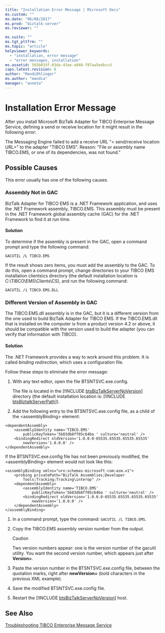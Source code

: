 ```yaml
---
title: "Installation Error Message | Microsoft Docs"
ms.custom: ""
ms.date: "06/08/2017"
ms.prod: "biztalk-server"
ms.reviewer: ""

ms.suite: ""
ms.tgt_pltfrm: ""
ms.topic: "article"
helpviewer_keywords: 
  - "installation, error message"
  - "error messages, installation"
ms.assetid: 593b033f-03da-43ae-a948-f87aa5e4bccd
caps.latest.revision: 6
author: "MandiOhlinger"
ms.author: "mandia"
manager: "anneta"
---
```

# Installation Error Message
After you install Microsoft BizTalk Adapter for TIBCO Enterprise Message Service, defining a send or receive location for it might result in the following error:  
  
 The Messaging Engine failed to add a receive URL "\< send/receive location URL\>" to the adapter "TIBCO EMS". Reason: "File or assembly name TIBCO.EMS, or one of its dependencies, was not found."  
  
## Possible Causes  
 This error usually has one of the following causes.  
  
### Assembly Not in GAC  
 BizTalk Adapter for TIBCO EMS is a .NET Framework application, and uses the .NET Framework assembly, TIBCO.EMS. This assembly must be present in the .NET Framework global assembly cache (GAC) for the .NET Framework to find it at run time.  
  
#### Solution  
 To determine if the assembly is present in the GAC, open a command prompt and type the following command:  
  
 `GACUTIL /L TIBCO.EMS`  
  
 If the result shows zero items, you must add the assembly to the GAC. To do this, open a command prompt, change directories to your TIBCO EMS installation clients\cs directory (the default installation location is C:\TIBCO\EMS\Clients\CS), and run the following command:  
  
 `GACUTIL /i TIBCO.EMS.DLL`  
  
### Different Version of Assembly in GAC  
 The TIBCO.EMS.dll assembly is in the GAC, but it is a different version from the one used to build BizTalk Adapter for TIBCO EMS. If the TIBCO.EMS.dll that is installed on the computer is from a product version 4.2 or above, it should be compatible with the version used to build the adapter (you can verify that information with TIBCO).  
  
#### Solution  
 The .NET Framework provides a way to work around this problem. It is called *binding redirection*, which uses a configuration file.  
  
 Follow these steps to eliminate the error message:  
  
1. With any text editor, open the file BTSNTSVC.exe.config.  
  
    The file is located in the [!INCLUDE [btsBizTalkServerNoVersion](../includes/btsbiztalkservernoversion-md.md)] directory (the default installation location is: [!INCLUDE [btsBiztalkServerPath](../includes/btsbiztalkserverpath-md.md)]).  
  
2. Add the following entry to the BTSNTSVC.exe.config file, as a child of the \<assemblyBinding\> element:  
  
```  
<dependentAssembly>  
    <assemblyIdentity name='TIBCO.EMS'  
        publicKeyToken='5b83db8ff05c64ba ' culture='neutral' />  
    <bindingRedirect oldVersion='1.0.0.0-65535.65535.65535.65535'  
        newVersion='1.0.0.0' />  
</dependentAssembly>  
```  
  
 If the BTSNTSVC.exe.config file has not been previously modified, the \<assemblyBinding\> element would not look like this:  
  
```  
<assemblyBinding xmlns="urn:schemas-microsoft-com:asm.v1">  
    <probing privatePath="BizTalk Assemblies;Developer  
        Tools;Tracking;Tracking\interop" />  
    <dependentAssembly>  
        <assemblyIdentity name='TIBCO.EMS'  
            publicKeyToken='5b83db8ff05c64ba ' culture='neutral' />  
        <bindingRedirect oldVersion='1.0.0.0-65535.65535.65535.65535'  
            newVersion='1.0.0.0' />  
    </dependentAssembly>  
</assemblyBinding>  
```  
  
1. In a command prompt, type the command: `GACUTIL /L TIBCO.EMS`.  
  
2. Copy the TIBCO.EMS assembly version number from the output.  
  
   > [!CAUTION]
   >  Two version numbers appear: one is the version number of the gacutil utility. You want the second version number, which appears just after **Version=**.  
  
3. Paste the version number in the BTSNTSVC.exe.config file, between the quotation marks, right after **newVersion=** (bold characters in the previous XML example).  
  
4. Save the modified BTSNTSVC.exe.config file.  
  
5. Restart the [!INCLUDE [btsBizTalkServerNoVersion](../includes/btsbiztalkservernoversion-md.md)] host.  
  
## See Also  
 [Troubleshooting TIBCO Enterprise Message Service](../core/troubleshooting-tibco-enterprise-message-service.md)